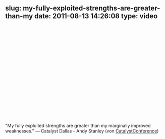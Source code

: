 slug: my-fully-exploited-strengths-are-greater-than-my
date: 2011-08-13 14:26:08
type: video
---

<object width="480" height="295"><param name="movie" value="http://www.youtube.com/v/SBC7P9OvpUA?version=3"></param><param name="allowFullScreen" value="true"></param><param name="allowscriptaccess" value="always"></param><embed src="http://www.youtube.com/v/SBC7P9OvpUA?version=3" type="application/x-shockwave-flash" width="480" height="295" allowscriptaccess="always" allowfullscreen="true"></embed></object>

"My fully exploited strengths are greater than my marginally improved weaknesses." — Catalyst Dallas - Andy Stanley (von [CatalystConference](http://www.youtube.com/watch?v=SBC7P9OvpUA&feature=player_embedded))
